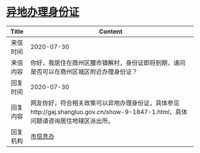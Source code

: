 # <a href="http://www.shangluo.gov.cn/zmhd/ldxxxx.jsp?urltype=leadermail.LeaderMailContentUrl&wbtreeid=1112&leadermailid=6258">异地办理身份证</a>
| Title |                                         Content                                         |
|:-----:|-----------------------------------------------------------------------------------------|
| 来信时间  | 2020-07-30                                                                              |
| 来信内容  | 你好，我居住在商州区腰市镇解村，身份证即将到期，请问是否可以在商州区城区附近办理身份证？                                            |
| 回复时间  | 2020-07-30                                                                              |
| 回复内容  | 网友你好，符合相关政策可以异地办理身份证，具体参见http://gaj.shangluo.gov.cn/show-9-1847-1.html，具体问题请咨询居住地辖区派出所。 |
| 回复机构  | <a href="../../categories/agencies/市信息办.md">市信息办</a>                                    |